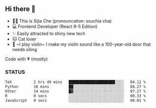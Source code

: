 ## Hi there 👋

- 🙋‍♀️ This is Sijia Che (pronouncation: ssuchia cha)
- 💻 Frontend Developer (React 9-5 Edition)
- ✨ Easily attracted to shiny new tech
- 🐱 Cat lover
- 🌟 ~I play violin~ I make my violin sound like a 100-year-old door that needs oiling

Code with 💗 (mostly)

### STATUS
<!--START_SECTION:waka-->

```txt
TeX          2 hrs 49 mins   █████████████████████░░░░   84.12 %
Python       16 mins         ██░░░░░░░░░░░░░░░░░░░░░░░   08.27 %
Other        14 mins         █▓░░░░░░░░░░░░░░░░░░░░░░░   07.27 %
R            0 secs          ░░░░░░░░░░░░░░░░░░░░░░░░░   00.33 %
JavaScript   0 secs          ░░░░░░░░░░░░░░░░░░░░░░░░░   00.01 %
```

<!--END_SECTION:waka-->
